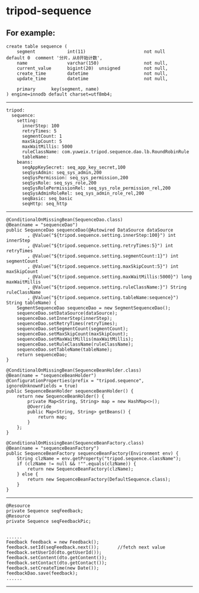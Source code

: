 # tripod-sequence

For example:
------------------------------------------------------------------------------------------------------------------
	create table sequence (
		segment            int(11)                      not null      default 0  comment '分片，从0开始计数',
		name               varchar(150)                 not null,
		current_value      bigint(20)  unsigned         not null,
		create_time        datetime                     not null,
		update_time        datetime                     not null,
	
		primary      key(segment, name)
	) engine=innodb default charset=utf8mb4;
------------------------------------------------------------------------------------------------------------------
	tripod:
      sequence:
        setting:
          innerStep: 100
          retryTimes: 5
          segmentCount: 1
          maxSkipCount: 5
          maxWaitMillis: 5000
          ruleClassName: com.yuweix.tripod.sequence.dao.lb.RoundRobinRule
          tableName:
        beans:
	      seqAppKeySecret: seq_app_key_secret,100
          seqSysAdmin: seq_sys_admin,200
          seqSysPermission: seq_sys_permission,200
          seqSysRole: seq_sys_role,200
          seqSysRolePermissionRel: seq_sys_role_permission_rel,200
          seqSysAdminRoleRel: seq_sys_admin_role_rel,200
          seqBasic: seq_basic
          seqHttp: seq_http
------------------------------------------------------------------------------------------------------------------
	@ConditionalOnMissingBean(SequenceDao.class)
	@Bean(name = "sequenceDao")
	public SequenceDao sequenceDao(@Autowired DataSource dataSource
			, @Value("${tripod.sequence.setting.innerStep:100}") int innerStep
			, @Value("${tripod.sequence.setting.retryTimes:5}") int retryTimes
			, @Value("${tripod.sequence.setting.segmentCount:1}") int segmentCount
			, @Value("${tripod.sequence.setting.maxSkipCount:5}") int maxSkipCount
			, @Value("${tripod.sequence.setting.maxWaitMillis:5000}") long maxWaitMillis
			, @Value("${tripod.sequence.setting.ruleClassName:}") String ruleClassName
			, @Value("${tripod.sequence.setting.tableName:sequence}") String tableName) {
		SegmentSequenceDao sequenceDao = new SegmentSequenceDao();
		sequenceDao.setDataSource(dataSource);
		sequenceDao.setInnerStep(innerStep);
		sequenceDao.setRetryTimes(retryTimes);
		sequenceDao.setSegmentCount(segmentCount);
		sequenceDao.setMaxSkipCount(maxSkipCount);
		sequenceDao.setMaxWaitMillis(maxWaitMillis);
		sequenceDao.setRuleClassName(ruleClassName);
		sequenceDao.setTableName(tableName);
		return sequenceDao;
	}

	@ConditionalOnMissingBean(SequenceBeanHolder.class)
	@Bean(name = "sequenceBeanHolder")
	@ConfigurationProperties(prefix = "tripod.sequence", ignoreUnknownFields = true)
	public SequenceBeanHolder sequenceBeanHolder() {
		return new SequenceBeanHolder() {
			private Map<String, String> map = new HashMap<>();
			@Override
			public Map<String, String> getBeans() {
				return map;
			}
		};
	}

	@ConditionalOnMissingBean(SequenceBeanFactory.class)
	@Bean(name = "sequenceBeanFactory")
	public SequenceBeanFactory sequenceBeanFactory(Environment env) {
		String clzName = env.getProperty("tripod.sequence.className");
		if (clzName != null && !"".equals(clzName)) {
			return new SequenceBeanFactory(clzName);
		} else {
			return new SequenceBeanFactory(DefaultSequence.class);
		}
	}
------------------------------------------------------------------------------------------------------------------
	@Resource
	private Sequence seqFeedback;
	@Resource
	private Sequence seqFeedbackPic;
	
	
	......
	Feedback feedback = new Feedback();
    feedback.setId(seqFeedback.next());       //fetch next value
    feedback.setUserId(dto.getUserId());
    feedback.setContent(dto.getContent());
    feedback.setContact(dto.getContact());
    feedback.setCreateTime(new Date());
    feedbackDao.save(feedback);
    ......
------------------------------------------------------------------------------------------------------------------


